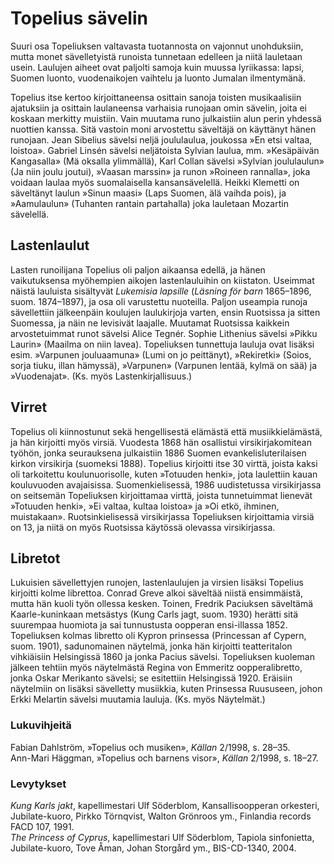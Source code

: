 # Topelius sävelin

Suuri osa Topeliuksen valtavasta tuotannosta on vajonnut unohduksiin, mutta monet sävelletyistä runoista tunnetaan edelleen ja niitä lauletaan usein. Laulujen aiheet ovat paljolti samoja kuin muussa lyriikassa: lapsi, Suomen luonto, vuodenaikojen vaihtelu ja luonto Jumalan ilmentymänä.<br/>

Topelius itse kertoo kirjoittaneensa osittain sanoja toisten musikaalisiin ajatuksiin ja osittain laulaneensa varhaisia runojaan omin sävelin, joita ei koskaan merkitty muistiin. Vain muutama runo julkaistiin alun perin yhdessä nuottien kanssa. Sitä vastoin moni arvostettu säveltäjä on käyttänyt hänen runojaan. Jean Sibelius sävelsi neljä joululaulua, joukossa »En etsi valtaa, loistoa». Gabriel Linsén sävelsi neljätoista Sylvian laulua, mm. »Kesäpäivän Kangasalla» (Mä oksalla ylimmällä), Karl Collan sävelsi »Sylvian joululaulun» (Ja niin joulu joutui), »Vaasan marssin» ja runon »Roineen rannalla», joka voidaan laulaa myös suomalaisella kansansävelellä. Heikki Klemetti on säveltänyt laulun »Sinun maasi» (Laps Suomen, älä vaihda pois), ja »Aamulaulun» (Tuhanten rantain partahalla) joka lauletaan Mozartin sävelellä.<br/>

## Lastenlaulut

Lasten runoilijana Topelius oli paljon aikaansa edellä, ja hänen vaikutuksensa myöhempien aikojen lastenlauluihin on kiistaton. Useimmat näistä lauluista sisältyvät *Lukemisia lapsille* (*Läsning för barn* 1865–1896, suom. 1874–1897), ja osa oli varustettu nuoteilla. Paljon useampia runoja sävellettiin jälkeenpäin koulujen laulukirjoja varten, ensin Ruotsissa ja sitten Suomessa, ja näin ne levisivät laajalle. Muutamat Ruotsissa kaikkein arvostetuimmat runot sävelsi Alice Tegnér. Sophie Lithenius sävelsi »Pikku Laurin» (Maailma on niin lavea). Topeliuksen tunnettuja lauluja ovat lisäksi esim. »Varpunen jouluaamuna» (Lumi on jo peittänyt), »Rekiretki» (Soios, sorja tiuku, illan hämyssä), »Varpunen» (Varpunen lentää, kylmä on sää) ja »Vuodenajat». (Ks. myös Lastenkirjallisuus.)<br/>

## Virret

Topelius oli kiinnostunut sekä hengellisestä elämästä että musiikkielämästä, ja hän kirjoitti myös virsiä. Vuodesta 1868 hän osallistui virsikirjakomitean työhön, jonka seurauksena julkaistiin 1886 Suomen evankelisluterilaisen kirkon virsikirja (suomeksi 1888). Topelius kirjoitti itse 30 virttä, joista kaksi oli tarkoitettu koulunuorisolle, kuten »Totuuden henki», jota laulettiin kauan kouluvuoden avajaisissa. Suomenkielisessä, 1986 uudistetussa virsikirjassa on seitsemän Topeliuksen kirjoittamaa virttä, joista tunnetuimmat lienevät »Totuuden henki», »Ei valtaa, kultaa loistoa» ja »Oi etkö, ihminen, muistakaan». Ruotsinkielisessä virsikirjassa Topeliuksen kirjoittamia virsiä on 13, ja niitä on myös Ruotsissa käytössä olevassa virsikirjassa.<br/>

## Libretot

Lukuisien sävellettyjen runojen, lastenlaulujen ja virsien lisäksi Topelius kirjoitti kolme librettoa. Conrad Greve alkoi säveltää niistä ensimmäistä, mutta hän kuoli työn ollessa kesken. Toinen, Fredrik Paciuksen säveltämä Kaarle-kuninkaan metsästys (Kung Carls jagt, suom. 1930) herätti sitä suurempaa huomiota ja sai tunnustusta oopperan ensi-illassa 1852. Topeliuksen kolmas libretto oli Kypron prinsessa (Princessan af Cypern, suom. 1901), sadunomainen näytelmä, jonka hän kirjoitti teatteritalon vihkiäisiin Helsingissä 1860 ja jonka Pacius sävelsi. Topeliuksen kuoleman jälkeen tehtiin myös näytelmästä Regina von Emmeritz oopperalibretto, jonka Oskar Merikanto sävelsi; se esitettiin Helsingissä 1920. Eräisiin näytelmiin on lisäksi sävelletty musiikkia, kuten Prinsessa Ruususeen, johon Erkki Melartin sävelsi muutamia lauluja. (Ks. myös Näytelmät.)<br/>

### Lukuvihjeitä

Fabian Dahlström, »Topelius och musiken», *Källan* 2/1998, s. 28–35.<br/>
Ann-Mari Häggman, »Topelius och barnens visor», *Källan* 2/1998, s. 18–27.<br/>

### Levytykset

*Kung Karls jakt*, kapellimestari Ulf Söderblom, Kansallisoopperan orkesteri, Jubilate-kuoro, Pirkko Törnqvist, Walton Grönroos ym., Finlandia records FACD 107, 1991.<br/>
*The Princess of Cyprus*, kapellimestari Ulf Söderblom, Tapiola sinfonietta, Jubilate-kuoro, Tove Åman, Johan Storgård ym., BIS-CD-1340, 2004.<br/>